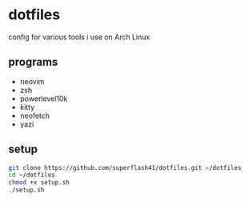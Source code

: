 # dotfiles

config for various tools i use on Arch Linux

## programs

- neovim
- zsh
- powerlevel10k
- kitty
- neofetch
- yazi

## setup


```bash
git clone https://github.com/superflash41/dotfiles.git ~/dotfiles
cd ~/dotfiles
chmod +x setup.sh
./setup.sh
```
